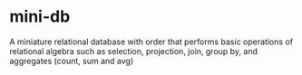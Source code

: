 # mini-db
A miniature relational database with order that performs basic operations of relational algebra such as selection, projection, join, group by, and aggregates (count, sum and avg)
